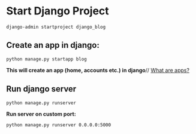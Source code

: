 # Start Django Project

```commandline
django-admin startproject django_blog
```

## Create an app in django:

```commandline
python manage.py startapp blog
```

**This will create an app (home, accounts etc.) in django**//
[What are apps?](https://www.notion.so/Django-Newton-School-74a68be0adcb436081002a70507d2bb5?pvs=4#bbf1df17cd284599b877b529da2113c7)

## Run django server

```commandline
python manage.py runserver
```

**Run server on custom port:**

```commandline
python manage.py runserver 0.0.0.0:5000
```
